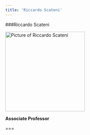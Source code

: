 ```yaml
---
title: 'Riccardo Scateni'
---
```


###Riccardo Scateni

<img src="/lab/user/pages/02.people/01.riccardo.scateni/img/riccardo.jpg" alt="Picture of Riccardo Scateni" style="height: 250px">


**Associate Professor**

===
